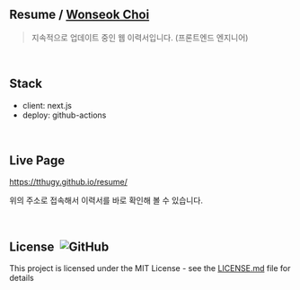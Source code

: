 ## Resume / [Wonseok Choi](https://github.com/tthugy)
> 지속적으로 업데이트 중인 웹 이력서입니다. (프론트엔드 엔지니어)  

<br/>

## Stack

- client: next.js
- deploy: github-actions

<br/>

## Live Page

https://tthugy.github.io/resume/

위의 주소로 접속해서 이력서를 바로 확인해 볼 수 있습니다.

<br/>

## License &nbsp;![GitHub](https://img.shields.io/github/license/tthugy/resume)

This project is licensed under the MIT License - see the
[LICENSE.md](https://github.com/tthugy/resume/blob/main/LICENSE) file for
details
